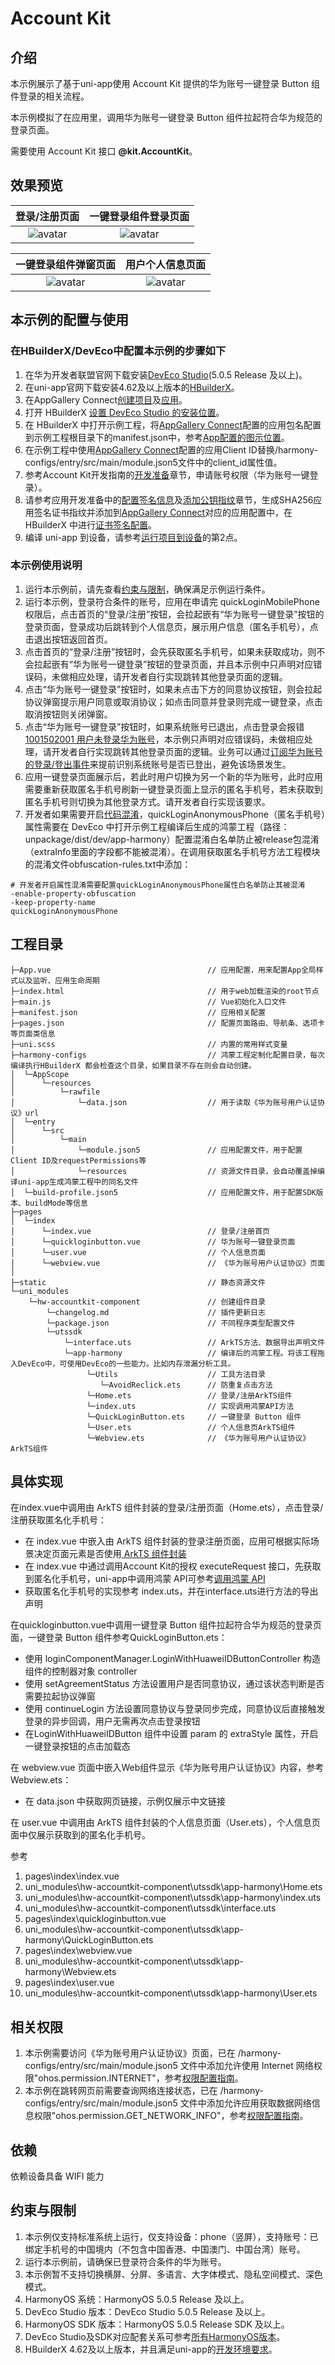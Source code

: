 # Account Kit

## 介绍

本示例展示了基于uni-app使用 Account Kit 提供的华为账号一键登录 Button 组件登录的相关流程。

本示例模拟了在应用里，调用华为账号一键登录 Button 组件拉起符合华为规范的登录页面。

需要使用 Account Kit 接口 **@kit.AccountKit**。

## 效果预览

|               **登录/注册页面**               |             **一键登录组件登录页面**              |
|:---------------------------------------:|:---------------------------------------:|
| ![avatar](screenshots/device/img_1.png) | ![avatar](screenshots/device/img_2.png) |

|             **一键登录组件弹窗页面**              |              **用户个人信息页面**               |
|:---------------------------------------:|:---------------------------------------:|
| ![avatar](screenshots/device/img_3.png) | ![avatar](screenshots/device/img_4.png) |

## 本示例的配置与使用

### 在HBuilderX/DevEco中配置本示例的步骤如下
1. 在华为开发者联盟官网下载安装[DevEco Studio](https://developer.huawei.com/consumer/cn/deveco-studio/)(5.0.5 Release 及以上)。
2. 在uni-app官网下载安装4.62及以上版本的[HBuilderX](https://dcloud.io/hbuilderx.html)。
3. 在AppGallery Connect[创建项目](https://developer.huawei.com/consumer/cn/doc/app/agc-help-create-project-0000002242804048)及[应用](https://developer.huawei.com/consumer/cn/doc/app/agc-help-create-app-0000002247955506)。
4. 打开 HBuilderX [设置 DevEco Studio 的安装位置](https://zh.uniapp.dcloud.io/tutorial/harmony/runbuild.html#hbxsettings)。
5. 在 HBuilderX 中打开示例工程，将[AppGallery Connect](https://developer.huawei.com/consumer/cn/service/josp/agc/index.html)配置的应用包名配置到示例工程根目录下的manifest.json中，参考[App配置的图示位置](https://zh.uniapp.dcloud.io/tutorial/harmony/runbuild.html#config-app-harmony)。
6. 在示例工程中使用[AppGallery Connect](https://developer.huawei.com/consumer/cn/service/josp/agc/index.html)配置的应用Client ID替换/harmony-configs/entry/src/main/module.json5文件中的client_id属性值。
7. 参考Account Kit开发指南的[开发准备](https://developer.huawei.com/consumer/cn/doc/harmonyos-guides/account-preparations)章节，申请账号权限（华为账号一键登录）。
8. 请参考应用开发准备中的[配置签名信息](https://developer.huawei.com/consumer/cn/doc/harmonyos-guides/application-dev-overview#section42841246144813)及[添加公钥指纹](https://developer.huawei.com/consumer/cn/doc/harmonyos-guides/application-dev-overview#section1726913517284)章节，生成SHA256应用签名证书指纹并添加到[AppGallery Connect](https://developer.huawei.com/consumer/cn/service/josp/agc/index.html)对应的应用配置中，在 HBuilderX 中进行[证书签名配置](https://uniapp.dcloud.net.cn/tutorial/harmony/runbuild.html#signing)。
9. 编译 uni-app 到设备，请参考[运行项目到设备](https://zh.uniapp.dcloud.io/tutorial/harmony/runbuild.html#run)的第2点。

### 本示例使用说明

1. 运行本示例前，请先查看[约束与限制](#约束与限制)，确保满足示例运行条件。
2. 运行本示例，登录符合条件的账号，应用在申请完 quickLoginMobilePhone 权限后，点击首页的“登录/注册”按钮，会拉起嵌有“华为账号一键登录”按钮的登录页面，登录成功后跳转到个人信息页，展示用户信息（匿名手机号），点击退出按钮返回首页。
3. 点击首页的“登录/注册”按钮时，会先获取匿名手机号，如果未获取成功，则不会拉起嵌有“华为账号一键登录”按钮的登录页面，并且本示例中只声明对应错误码，未做相应处理，请开发者自行实现跳转其他登录页面的逻辑。
4. 点击“华为账号一键登录”按钮时，如果未点击下方的同意协议按钮，则会拉起协议弹窗提示用户同意或取消协议；如点击同意并登录则完成一键登录，点击取消按钮则关闭弹窗。
5. 点击“华为账号一键登录”按钮时，如果系统账号已退出，点击登录会报错[1001502001 用户未登录华为账号](https://developer.huawei.com/consumer/cn/doc/harmonyos-references/account-api-error-code#section539558125020)，本示例只声明对应错误码，未做相应处理，请开发者自行实现跳转其他登录页面的逻辑。业务可以通过[订阅华为账号的登录/登出事件](https://developer.huawei.com/consumer/cn/doc/harmonyos-guides/account-login-state)来提前识别系统账号是否已登出，避免该场景发生。
6. 应用一键登录页面展示后，若此时用户切换为另一个新的华为账号，此时应用需要重新获取匿名手机号刷新一键登录页面上显示的匿名手机号，若未获取到匿名手机号则切换为其他登录方式。请开发者自行实现该要求。
7. 开发者如果需要开启[代码混淆](https://developer.huawei.com/consumer/cn/doc/harmonyos-guides/source-obfuscation-guide)，quickLoginAnonymousPhone（匿名手机号）属性需要在 DevEco 中打开示例工程编译后生成的鸿蒙工程（路径：unpackage/dist/dev/app-harmony）配置混淆白名单防止被release包混淆（extraInfo里面的字段都不能被混淆）。在调用获取匿名手机号方法工程模块的混淆文件obfuscation-rules.txt中添加：
```
# 开发者开启属性混淆需要配置quickLoginAnonymousPhone属性白名单防止其被混淆
-enable-property-obfuscation
-keep-property-name
quickLoginAnonymousPhone
```

## 工程目录

```
├─App.vue                                   // 应用配置，用来配置App全局样式以及监听、应用生命周期
├─index.html                                // 用于web加载渲染的root节点
├─main.js                                   // Vue初始化入口文件
├─manifest.json                             // 应用相关配置
├─pages.json				                // 配置页面路由、导航条、选项卡等页面类信息
├─uni.scss                                  // 内置的常用样式变量
├─harmony-configs		                    // 鸿蒙工程定制化配置目录，每次编译执行HBuilderX 都会检查这个目录，如果目录不存在则会自动创建。
│  └─AppScope
│      └─resources
│          └─rawfile
│              └─data.json		            // 用于读取《华为账号用户认证协议》url
│  └─entry
│      └─src
│          └─main
│              └─module.json5               // 应用配置文件，用于配置Client ID及requestPermissions等
│              └─resources 		            // 资源文件目录，会自动覆盖掉编译uni-app生成鸿蒙工程中的同名文件
│  └─build-profile.json5                    // 应用配置文件，用于配置SDK版本、buildMode等信息
├─pages
│  └─index
│      └─index.vue			                // 登录/注册首页
│      └─quickloginbutton.vue               // 华为账号一键登录页面
│      └─user.vue			                // 个人信息页面
│      └─webview.vue			            // 《华为账号用户认证协议》页面
│          
├─static				                    // 静态资源文件
└─uni_modules
    └─hw-accountkit-component               // 创建组件目录
        └─changelog.md			            // 插件更新日志
        └─package.json			            // 不同程序类型配置文件
        └─utssdk
            └─interface.uts		            // ArkTS方法、数据导出声明文件
            └─app-harmony		            // 编译后的鸿蒙工程。将该工程拖入DevEco中，可使用DevEco的一些能力。比如内存泄漏分析工具。
                 └─Utils		            // 工具方法目录
                    └─AvoidReclick.ets      // 防重复点击方法
                 └─Home.ets		            // 登录/注册ArkTS组件
                 └─index.uts		        // 实现调用鸿蒙API方法
                 └─QuickLoginButton.ets	    // 一键登录 Button 组件
                 └─User.ets		            // 个人信息页ArkTS组件
                 └─Webview.ets		        // 《华为账号用户认证协议》ArkTS组件
```

## 具体实现
在index.vue中调用由 ArkTS 组件封装的登录/注册页面（Home.ets），点击登录/注册获取匿名化手机号：

- 在 index.vue 中嵌入由 ArkTS 组件封装的登录注册页面，应用可根据实际场景决定页面元素是否使用[ ArkTS 组件封装](https://zh.uniapp.dcloud.io/tutorial/harmony/native-component.html#%E5%B5%8C%E5%85%A5%E9%B8%BF%E8%92%99%E5%8E%9F%E7%94%9F%E7%BB%84%E4%BB%B6)
- 在 index.vue 中通过调用Account Kit的授权 executeRequest 接口，先获取到匿名化手机号，uni-app中调用鸿蒙 API可参考[调用鸿蒙 API](https://zh.uniapp.dcloud.io/tutorial/harmony/native-api.html#%E8%B0%83%E7%94%A8%E9%B8%BF%E8%92%99%E5%8E%9F%E7%94%9Fapi)
- 获取匿名化手机号的实现参考 index.uts，并在interface.uts进行方法的导出声明

在quickloginbutton.vue中调用一键登录 Button 组件拉起符合华为规范的登录页面，一键登录 Button 组件参考QuickLoginButton.ets：

* 使用 loginComponentManager.LoginWithHuaweiIDButtonController 构造组件的控制器对象 controller
* 使用 setAgreementStatus 方法设置用户是否同意协议，通过该状态判断是否需要拉起协议弹窗
* 使用 continueLogin 方法设置同意协议与登录同步完成，同意协议后直接触发登录的异步回调，用户无需再次点击登录按钮
* 在LoginWithHuaweiIDButton 组件中设置 param 的 extraStyle 属性，开启一键登录按钮的点击加载态

在 webview.vue 页面中嵌入Web组件显示《华为账号用户认证协议》内容，参考Webview.ets：

* 在 data.json 中获取网页链接，示例仅展示中文链接

在 user.vue 中调用由 ArkTS 组件封装的个人信息页面（User.ets），个人信息页面中仅展示获取到的匿名化手机号。

参考
1. pages\index\index.vue
2. uni_modules\hw-accountkit-component\utssdk\app-harmony\Home.ets
3. uni_modules\hw-accountkit-component\utssdk\app-harmony\index.uts
4. uni_modules\hw-accountkit-component\utssdk\interface.uts
5. pages\index\quickloginbutton.vue
6. uni_modules\hw-accountkit-component\utssdk\app-harmony\QuickLoginButton.ets
7. pages\index\webview.vue
8. uni_modules\hw-accountkit-component\utssdk\app-harmony\Webview.ets
9. pages\index\user.vue
10. uni_modules\hw-accountkit-component\utssdk\app-harmony\User.ets


## 相关权限

1. 本示例需要访问《华为账号用户认证协议》页面，已在 /harmony-configs/entry/src/main/module.json5 文件中添加允许使用 Internet 网络权限"ohos.permission.INTERNET"，参考[权限配置指南](https://zh.uniapp.dcloud.io/tutorial/harmony/runbuild.html#permission)。
2. 本示例在跳转网页前需要查询网络连接状态，已在 /harmony-configs/entry/src/main/module.json5 文件中添加允许应用获取数据网络信息权限"ohos.permission.GET_NETWORK_INFO"，参考[权限配置指南](https://zh.uniapp.dcloud.io/tutorial/harmony/runbuild.html#permission)。

## 依赖

依赖设备具备 WIFI 能力

## 约束与限制

1. 本示例仅支持标准系统上运行，仅支持设备：phone（竖屏），支持账号：已绑定手机号的中国境内（不包含中国香港、中国澳门、中国台湾）账号。
2. 运行本示例前，请确保已登录符合条件的华为账号。
3. 本示例暂不支持切换横屏、分屏、多语言、大字体模式、隐私空间模式、深色模式。
4. HarmonyOS 系统：HarmonyOS 5.0.5 Release 及以上。
5. DevEco Studio 版本：DevEco Studio 5.0.5 Release 及以上。
6. HarmonyOS SDK 版本：HarmonyOS 5.0.5 Release SDK 及以上。
7. DevEco Studio及SDK对应配套关系可参考[所有HarmonyOS版本](https://developer.huawei.com/consumer/cn/doc/harmonyos-releases/overview-allversion)。
8. HBuilderX 4.62及以上版本，并且满足uni-app的[开发环境要求](https://zh.uniapp.dcloud.io/tutorial/harmony/runbuild.html#env)。
